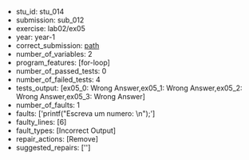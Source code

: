 - stu_id: stu_014	       
- submission: sub_012
- exercise: lab02/ex05
- year: year-1
- correct_submission: [path](https://github.com/pmorvalho/C-Pack-IPAs/blob/main/correct_submissions/year-1/lab02/ex05/ex05-stu_014-sub_011)
- number_of_variables: 2
- program_features: [for-loop] 
- number_of_passed_tests: 0
- number_of_failed_tests: 4
- tests_output: [ex05_0: Wrong Answer,ex05_1: Wrong Answer,ex05_2: Wrong Answer,ex05_3: Wrong Answer]
- number_of_faults: 1
- faults: ['printf("Escreva um numero: \n");']
- faulty_lines: [6]
- fault_types: [Incorrect Output]
- repair_actions: [Remove] 
- suggested_repairs: ['']
